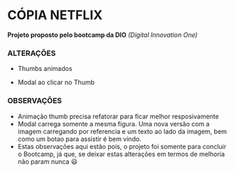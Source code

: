 # CÓPIA NETFLIX

**Projeto proposto pelo bootcamp da DIO** *(Digital Innovation One)*

### ALTERAÇÕES

- Thumbs animados

- Modal ao clicar no Thumb

  

### OBSERVAÇÕES

- Animação thumb precisa refatorar para ficar melhor resposivamente
- Modal carrega somente a mesma figura. Uma nova versão com a imagem carregando por referencia e um texto ao lado da imagem, bem como um botao para assistir é bem vindo.
- Estas observações aqui estão pois, o projeto foi somente para concluir o Bootcamp, já que, se deixar estas alterações em termos de melhoria não param nunca :smiley:
